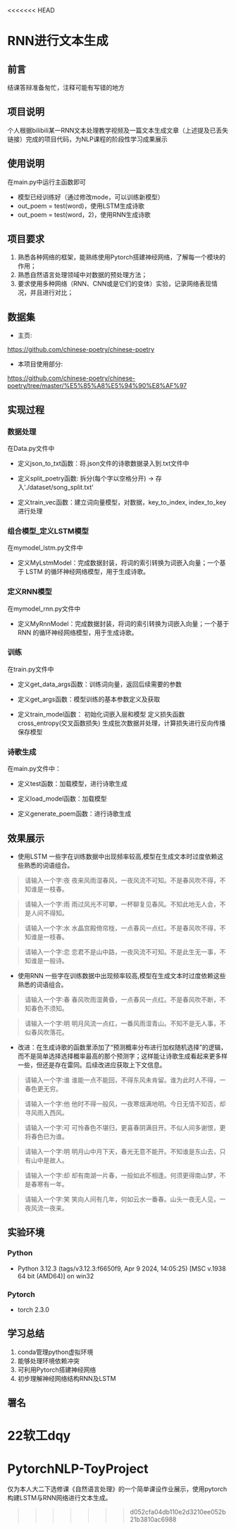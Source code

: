 <<<<<<< HEAD
# RNN进行文本生成

## 前言

结课答辩准备匆忙，注释可能有写错的地方

## 项目说明

个人根据bilibili某一RNN文本处理教学视频及一篇文本生成文章（上述提及已丢失链接）完成的项目代码，为NLP课程的阶段性学习成果展示

## 使用说明

在main.py中运行主函数即可

- 模型已经训练好（通过修改mode，可以训练新模型）
- out_poem = test(word)，使用LSTM生成诗歌
- out_poem = test(word，2)，使用RNN生成诗歌

## 项目要求

1. 熟悉各种网络的框架，能熟练使用Pytorch搭建神经网络，了解每一个模块的作用；
2. 熟悉自然语言处理领域中对数据的预处理方法；
3. 要求使用多种网络（RNN、CNN或是它们的变体）实验，记录网络表现情况，并且进行对比；

## 数据集

- 主页:

https://github.com/chinese-poetry/chinese-poetry

- 本项目使用部分:

https://github.com/chinese-poetry/chinese-poetry/tree/master/%E5%85%A8%E5%94%90%E8%AF%97

## 实现过程

### 数据处理

在Data.py文件中

- 定义json_to_txt函数：将.json文件的诗歌数据录入到.txt文件中

- 定义split_poetry函数: 拆分(每个字以空格分开) -> 存入'./dataset/song_split.txt'

- 定义train_vec函数：建立词向量模型，对数据，key_to_index, index_to_key进行处理

### 组合模型_定义LSTM模型

在mymodel_lstm.py文件中

- 定义MyLstmModel：完成数据封装，将词的索引转换为词嵌入向量；一个基于 LSTM 的循环神经网络模型，用于生成诗歌。

### 定义RNN模型

在mymodel_rnn.py文件中

- 定义MyRnnModel：完成数据封装，将词的索引转换为词嵌入向量；一个基于 RNN 的循环神经网络模型，用于生成诗歌。

### 训练

在train.py文件中

- 定义get_data_args函数：训练词向量，返回后续需要的参数

- 定义get_args函数：模型训练的基本参数定义及获取

- 定义train_model函数： 
初始化词嵌入层和模型
定义损失函数    cross_entropy(交叉函数损失)
生成批次数据并处理，计算损失进行反向传播
保存模型

### 诗歌生成

在main.py文件中：

- 定义test函数：加载模型，进行诗歌生成

- 定义load_model函数：加载模型

- 定义generate_poem函数：进行诗歌生成


## 效果展示

- 使用LSTM
一些字在训练数据中出现频率较高,模型在生成文本时过度依赖这些熟悉的词语组合。

>请输入一个字:夜
夜来风雨湿春风，一夜风流不可知。不是春风吹不得，不知谁是一枝春。

> 请输入一个字:雨
雨过风光不可攀，一杯聊复见春风。不知此地无人会，不是人间不得知。

> 请输入一个字:水
水晶宫殿倚帘栊，一点春风一点红。不是春风吹不得，不知谁是一枝春。

> 请输入一个字:恋
恋君不是山中路，一夜风流不可知。不是此生无一事，不知谁是一般诗。

- 使用RNN
一些字在训练数据中出现频率较高,模型在生成文本时过度依赖这些熟悉的词语组合。

> 请输入一个字:春
春风吹雨湿黄昏，一点春风一点红。不是春风吹不断，不知春色不须知。

> 请输入一个字:明
明月风流一点红，一番风雨湿青山。不知不是无人事，不似春风吹落花。

- 改进：在生成诗歌的函数里添加了“预测概率分布进行加权随机选择”的逻辑，而不是简单选择选择概率最高的那个预测字；这样能让诗歌生成看起来更多样一些，但还是存在雷同。后续改进应获取上下文信息。

> 请输入一个字:谁
谁能一点不能回，不得东风未肯留。谁为此时人不得，一春色更无穷。

> 请输入一个字:他
他时不得一般风，一夜寒烟满地明。今日无情不知否，却寻风雨入西风。

> 请输入一个字:可
可怜春色不堪归，更喜春阴满目开。不似人间多谢恨，更将春色已为谁。

>请输入一个字:明
明月山中月下天，春光无意不能开。不知谁是东山去，只有山中是故人。

>请输入一个字:却
却有南湖一片春，一般如此不相逢。何须更得南山梦，不是春寒有一年。

>请输入一个字:笑
笑向人间有几年，何如云水一番春。山头一夜无人见，一夜风流一夜来。


## 实验环境

### Python

- Python 3.12.3 (tags/v3.12.3:f6650f9, Apr  9 2024, 14:05:25) [MSC v.1938 64 bit (AMD64)] on win32

### Pytorch
- torch                       2.3.0

## 学习总结

1. conda管理python虚拟环境
2. 能够处理环境依赖冲突
3. 可利用Pytorch搭建神经网络
4. 初步理解神经网络结构RNN及LSTM

## 署名

22软工dqy
=======
# PytorchNLP-ToyProject
仅为本人大二下选修课《自然语言处理》的一个简单课设作业展示，使用pytorch构建LSTM与RNN网络进行文本生成。
>>>>>>> d052cfa04db110e2d3210ee052b21b3810ac6988
